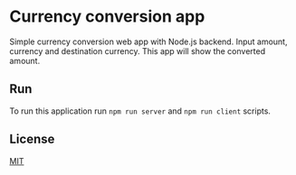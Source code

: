 # Currency conversion app

Simple currency conversion web app with
Node.js backend. Input amount, currency and
destination currency. This app will show the converted amount.


## Run

To run this application run `npm run server` and `npm run client` scripts.

## License
[MIT](https://choosealicense.com/licenses/mit/)
